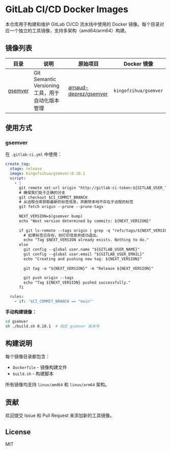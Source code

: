 # GitLab CI/CD Docker Images

本仓库用于构建和维护 GitLab CI/CD 流水线中使用的 Docker 镜像。每个目录对应一个独立的工具镜像，支持多架构（amd64/arm64）构建。

## 镜像列表

| 目录 | 说明 | 原始项目 | Docker 镜像 |
|------|------|----------|-------------|
| [gsemver](./gsemver) | Git Semantic Versioning 工具，用于自动化版本管理 | [arnaud-deprez/gsemver](https://github.com/arnaud-deprez/gsemver) | `kingofzihua/gsemver` |

## 使用方式

### gsemver

在 `.gitlab-ci.yml` 中使用：

```yaml
create_tag:
  stage: release
  image: kingofzihua/gsemver:0.10.1
  script:
    - |
      git remote set-url origin "http://gitlab-ci-token:${GITLAB_USER_TOKEN}@${CI_REPOSITORY_URL#*@}"
      # 确保我们处于正确的分支
      git checkout $CI_COMMIT_BRANCH
      # 从远程仓库获取最新的标签信息，并删除本地不存在于远程的标签
      git fetch origin --prune --prune-tags
      
      NEXT_VERSION=$(gsemver bump)
      echo "Next version determined by commits: ${NEXT_VERSION}"
      
      if git ls-remote --tags origin | grep -q "refs/tags/${NEXT_VERSION}"; then
        # 如果标签已存在，则打印信息并成功退出。
        echo "Tag $NEXT_VERSION already exists. Nothing to do."
      else
        git config --global user.name "${GITLAB_USER_NAME}"
        git config --global user.email "${GITLAB_USER_EMAIL}"
        echo "Creating and pushing new tag: ${NEXT_VERSION}"
      
        git tag -a "${NEXT_VERSION}" -m "Release ${NEXT_VERSION}"
      
        git push origin --tags
        echo "Tag ${NEXT_VERSION} pushed successfully."
      fi

  rules:
    - if: '$CI_COMMIT_BRANCH == "main"'
```

**手动构建镜像：**

```bash
cd gsemver
sh ./build.sh 0.10.1  # 指定 gsemver 版本号
```

## 构建说明

每个镜像目录都包含：
- `Dockerfile` - 镜像构建文件
- `build.sh` - 构建脚本

所有镜像均支持 `linux/amd64` 和 `linux/arm64` 架构。

## 贡献

欢迎提交 Issue 和 Pull Request 来添加新的工具镜像。

## License

MIT
